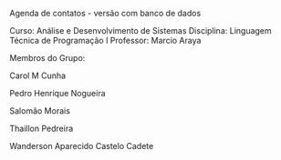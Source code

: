 Agenda de contatos - versão com banco de dados

Curso: Análise e Desenvolvimento de Sistemas
Disciplina: Linguagem Técnica de Programação I
Professor: Marcio Araya 

Membros do Grupo:

Carol M Cunha 

Pedro Henrique Nogueira

Salomão Morais

Thaillon Pedreira 

Wanderson Aparecido Castelo Cadete
